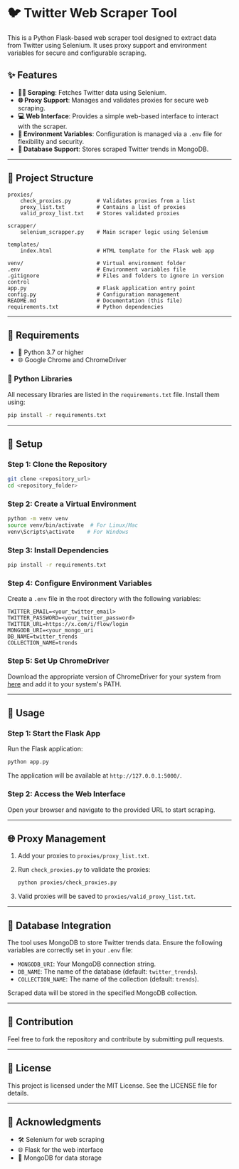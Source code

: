 # 🐦 Twitter Web Scraper Tool

This is a Python Flask-based web scraper tool designed to extract data from Twitter using Selenium. It uses proxy support and environment variables for secure and configurable scraping.

## ✨ Features

- **🕵️‍♂️ Scraping**: Fetches Twitter data using Selenium.
- **🌐 Proxy Support**: Manages and validates proxies for secure web scraping.
- **💻 Web Interface**: Provides a simple web-based interface to interact with the scraper.
- **🔑 Environment Variables**: Configuration is managed via a `.env` file for flexibility and security.
- **💾 Database Support**: Stores scraped Twitter trends in MongoDB.

---

## 📂 Project Structure

```
proxies/
    check_proxies.py        # Validates proxies from a list
    proxy_list.txt          # Contains a list of proxies
    valid_proxy_list.txt    # Stores validated proxies

scrapper/
    selenium_scrapper.py    # Main scraper logic using Selenium

templates/
    index.html              # HTML template for the Flask web app

venv/                       # Virtual environment folder
.env                        # Environment variables file
.gitignore                  # Files and folders to ignore in version control
app.py                      # Flask application entry point
config.py                   # Configuration management
README.md                   # Documentation (this file)
requirements.txt            # Python dependencies
```

---

## 🔧 Requirements

- 🐍 Python 3.7 or higher
- 🌐 Google Chrome and ChromeDriver

### 📜 Python Libraries

All necessary libraries are listed in the `requirements.txt` file. Install them using:

```bash
pip install -r requirements.txt
```

---

## 🚀 Setup

### Step 1: Clone the Repository

```bash
git clone <repository_url>
cd <repository_folder>
```

### Step 2: Create a Virtual Environment

```bash
python -m venv venv
source venv/bin/activate  # For Linux/Mac
venv\Scripts\activate    # For Windows
```

### Step 3: Install Dependencies

```bash
pip install -r requirements.txt
```

### Step 4: Configure Environment Variables

Create a `.env` file in the root directory with the following variables:

```env
TWITTER_EMAIL=<your_twitter_email>
TWITTER_PASSWORD=<your_twitter_password>
TWITTER_URL=https://x.com/i/flow/login
MONGODB_URI=<your_mongo_uri
DB_NAME=twitter_trends
COLLECTION_NAME=trends
```

### Step 5: Set Up ChromeDriver

Download the appropriate version of ChromeDriver for your system from [here](https://chromedriver.chromium.org/downloads) and add it to your system's PATH.

---

## 📖 Usage

### Step 1: Start the Flask App

Run the Flask application:

```bash
python app.py
```

The application will be available at `http://127.0.0.1:5000/`.

### Step 2: Access the Web Interface

Open your browser and navigate to the provided URL to start scraping.

---

## 🌐 Proxy Management

1. Add your proxies to `proxies/proxy_list.txt`.
2. Run `check_proxies.py` to validate the proxies:

   ```bash
   python proxies/check_proxies.py
   ```

3. Valid proxies will be saved to `proxies/valid_proxy_list.txt`.

---

## 💾 Database Integration

The tool uses MongoDB to store Twitter trends data. Ensure the following variables are correctly set in your `.env` file:

- `MONGODB_URI`: Your MongoDB connection string.
- `DB_NAME`: The name of the database (default: `twitter_trends`).
- `COLLECTION_NAME`: The name of the collection (default: `trends`).

Scraped data will be stored in the specified MongoDB collection.

---

## 🤝 Contribution

Feel free to fork the repository and contribute by submitting pull requests.

---

## 📜 License

This project is licensed under the MIT License. See the LICENSE file for details.

---

## 🙏 Acknowledgments

- 🛠 Selenium for web scraping
- 🌐 Flask for the web interface
- 💾 MongoDB for data storage
